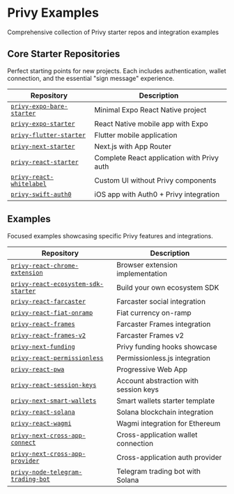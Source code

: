 # Privy Examples

Comprehensive collection of Privy starter repos and integration examples

## Core Starter Repositories

Perfect starting points for new projects. Each includes authentication, wallet connection, and the essential "sign message" experience.

| Repository                                             | Description                                |
| ------------------------------------------------------ | ------------------------------------------ |
| [`privy-expo-bare-starter`](./privy-expo-bare-starter) | Minimal Expo React Native project          |
| [`privy-expo-starter`](./privy-expo-starter)           | React Native mobile app with Expo          |
| [`privy-flutter-starter`](./privy-flutter-starter)     | Flutter mobile application                 |
| [`privy-next-starter`](./privy-next-starter)           | Next.js with App Router                    |
| [`privy-react-starter`](./privy-react-starter)         | Complete React application with Privy auth |
| [`privy-react-whitelabel`](./privy-react-whitelabel)   | Custom UI without Privy components         |
| [`privy-swift-auth0`](./privy-swift-auth0)             | iOS app with Auth0 + Privy integration     |

## Examples

Focused examples showcasing specific Privy features and integrations.

| Repository                                                                          | Description                           |
| ----------------------------------------------------------------------------------- | ------------------------------------- |
| [`privy-react-chrome-extension`](./examples/privy-react-chrome-extension)           | Browser extension implementation      |
| [`privy-react-ecosystem-sdk-starter`](./examples/privy-react-ecosystem-sdk-starter) | Build your own ecosystem SDK          |
| [`privy-react-farcaster`](./examples/privy-react-farcaster)                         | Farcaster social integration          |
| [`privy-react-fiat-onramp`](./examples/privy-react-fiat-onramp)                     | Fiat currency on-ramp                 |
| [`privy-react-frames`](./examples/privy-react-frames)                               | Farcaster Frames integration          |
| [`privy-react-frames-v2`](./examples/privy-react-frames-v2)                         | Farcaster Frames v2                   |
| [`privy-next-funding`](./examples/privy-next-funding)                               | Privy funding hooks showcase          |
| [`privy-react-permissionless`](./examples/privy-react-permissionless)               | Permissionless.js integration         |
| [`privy-react-pwa`](./examples/privy-react-pwa)                                     | Progressive Web App                   |
| [`privy-react-session-keys`](./examples/privy-react-session-keys)                   | Account abstraction with session keys |
| [`privy-next-smart-wallets`](./examples/privy-next-smart-wallets)                   | Smart wallets starter template        |
| [`privy-react-solana`](./examples/privy-react-solana)                               | Solana blockchain integration         |
| [`privy-react-wagmi`](./examples/privy-react-wagmi)                                 | Wagmi integration for Ethereum        |
| [`privy-next-cross-app-connect`](./examples/privy-next-cross-app-connect)           | Cross-application wallet connection   |
| [`privy-next-cross-app-provider`](./examples/privy-next-cross-app-provider)         | Cross-application auth provider       |
| [`privy-node-telegram-trading-bot`](./examples/privy-node-telegram-trading-bot)     | Telegram trading bot with Solana      |
